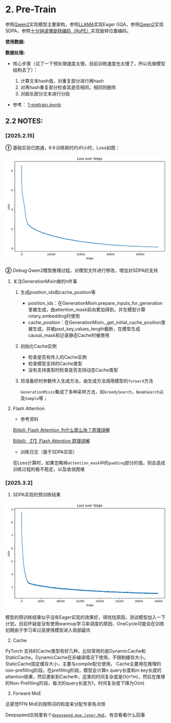 # 2. Pre-Train

参照[Qwen2](https://github.com/huggingface/transformers/blob/main/src/transformers/models/qwen2/modeling_qwen2.py)实现模型主要架构，参照[LLAMA](https://github.com/huggingface/transformers/blob/main/src/transformers/models/llama/modeling_llama.py)实现Eager GQA，参照[Qwen2](https://github.com/huggingface/transformers/blob/main/src/transformers/models/qwen2/modeling_qwen2.py)实现SDPA，参照[十分钟读懂旋转编码（RoPE）](https://zhuanlan.zhihu.com/p/647109286)实现旋转位置编码。

**使用数据:**

**数据处理:**

- 核心步骤（试了一下预处理速度太慢，目前训练速度也太慢了，所以先做模型结构去了）：

    1. 计算文本hash值，对重复部分进行再hash
    2. 对再hash重复部分检查其是否相同，相同则删除
    3. 对超长部分文本进行分段

- 参考： [1-pretrain.ipynb](../notebooks/1-pretrain.ipynb)

## **2.2 NOTES:**

### [2025.2.15]

**①** 基础实验已跑通，6卡训练耗时约41小时，Loss如图：

  ![alt text](../assets/pretrain-loss.png)

**②** Debug Qwen2模型推理过程，对模型文件进行修改，增加对SDPA的支持

1. 关注GenerationMixin做的n件事
   1. 生成position_ids和cache_position等
      - position_ids：在GenerationMixin.prepare_inputs_for_generation里被生成，由attention_mask前向累加得到，并在模型计算rotary_embedding时使用
      - cache_position：在GenerationMixin._get_initial_cache_position里被生成，并被past_key_values_length截断，在模型生成causal_mask和记录静态Cache时被使用

   2. 初始化Cache实例

      - 检查是否有传入的Cache实例
      - 检查模型支持的Cache类型
      - 没有支持类型时检查是否支持动态Cache类型

   3. 将准备好的参数传入生成方法，由生成方法调用模型的`forward`方法

      `GenerationMixin`集成了多种采样方法，如`GreedySearch`，`BeamSearch`以及`Sample`等；

2. Flash Attention

   - 参考资料

    [Bilibili: Flash Attention 为什么那么快？原理讲解](https://www.bilibili.com/video/BV1UT421k7rA)

    [Bilibili: 【7】Flash Attention 原理讲解](https://www.bilibili.com/video/BV17CPkeEEHH)

   - 训练日志（基于SDPA实现）

    在Loss计算时，如果忽略掉`attention_mask`中的`padding`部分的值，则会造成训练过程的极不稳定，以及收敛困难

### [2025.3.2]

1. SDPA实现的预训练结果

![SDPA](../assets/sdpa.png)

模型的预训练结果似乎没有Eager实现的效果好，得找找原因，测试模型加入一下计划，目前怀疑是没有使用warmup学习率调度的原因，OneCycle可能会在训练初期由于学习率过高使得模型进入局部最优

2. Cache

  PyTorch 支持的Cache类型有好几种，比较常用的是DynamicCache和StaticCache。DynamicCache在非编译情况下使用，不限制缓存大小。StaticCache固定缓存大小，主要与compile配合使用。
  Cache主要用在推理的non-prefilling阶段。在prefilling阶段，模型会计算n query长度和m key长度的attention结果，然后更新到Cache中，这里的时间复杂度是O(n*m)，然后在推理的Non-Prefilling阶段，每次的query长度为1，时间复杂度下降为O(m)

3. Forward MoE

  总感觉FFN MoE的按照词的粒度来分配专家有点怪

  Deepspeed文档里有个[`deepspeed.moe.layer.MoE`](https://deepspeed.readthedocs.io/en/latest/moe.html)，有空看看什么回事
